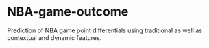 # NBA-game-outcome
Prediction of NBA game point differentials using traditional as well as contextual and dynamic features. 
